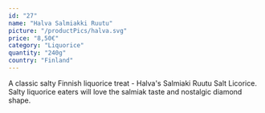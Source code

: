 ```yaml
---
id: "27"
name: "Halva Salmiakki Ruutu"
picture: "/productPics/halva.svg"
price: "8,50€"
category: "Liquorice"
quantity: "240g"
country: "Finland"
---
```

A classic salty Finnish liquorice treat - Halva's Salmiaki Ruutu Salt Licorice. Salty liquorice eaters will love the salmiak taste and nostalgic diamond shape.
